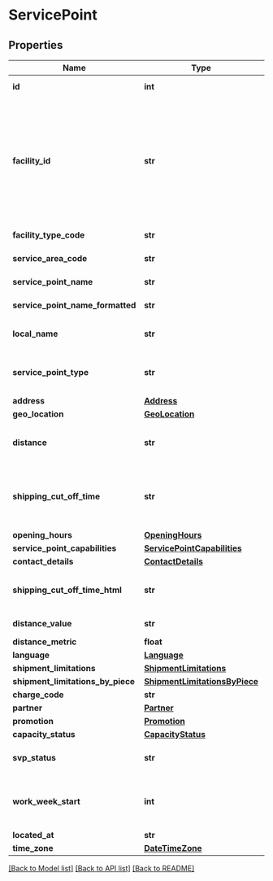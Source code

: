 # ServicePoint

## Properties
Name | Type | Description | Notes
------------ | ------------- | ------------- | -------------
**id** | **int** | The facility ID from GREF database | [optional] 
**facility_id** | **str** | Service Point ID is a unique key with 6 characters, consisting of Service Area for first 3 characters (e.g. BRU) and the last 3 characters is the Facility code (e.g. 001); Service point ID &#x3D; BRU001.  If address is used id not possible to use.   | [optional] 
**facility_type_code** | **str** | The facility type code from GREF database | [optional] 
**service_area_code** | **str** | The service point’s Service Area Code | [optional] 
**service_point_name** | **str** | Name of the service point | [optional] 
**service_point_name_formatted** | **str** | Formatted name of the service point | [optional] 
**local_name** | **str** | The local trading name of the Service Point | [optional] 
**service_point_type** | **str** | The type of the Service Point. CITY, STATION, PARTNER or TWENTYFOURSEVEN. | [optional] 
**address** | [**Address**](Address.md) |  | [optional] 
**geo_location** | [**GeoLocation**](GeoLocation.md) |  | [optional] 
**distance** | **str** | The distance from the search address to this Service Point (beeline).  | [optional] 
**shipping_cut_off_time** | **str** | Time until which a shipment can be handed in at the Service Point, and is still shipped on the same day | [optional] 
**opening_hours** | [**OpeningHours**](OpeningHours.md) |  | [optional] 
**service_point_capabilities** | [**ServicePointCapabilities**](ServicePointCapabilities.md) |  | [optional] 
**contact_details** | [**ContactDetails**](ContactDetails.md) |  | [optional] 
**shipping_cut_off_time_html** | **str** | Obsolete. This is planned to be removed in future releases. | [optional] 
**distance_value** | **str** | Distance of SVP from searched location | [optional] 
**distance_metric** | **float** | Metric of distance | [optional] 
**language** | [**Language**](Language.md) |  | [optional] 
**shipment_limitations** | [**ShipmentLimitations**](ShipmentLimitations.md) |  | [optional] 
**shipment_limitations_by_piece** | [**ShipmentLimitationsByPiece**](ShipmentLimitationsByPiece.md) |  | [optional] 
**charge_code** | **str** | Charge code, e.g. XX | [optional] 
**partner** | [**Partner**](Partner.md) |  | [optional] 
**promotion** | [**Promotion**](Promotion.md) |  | [optional] 
**capacity_status** | [**CapacityStatus**](CapacityStatus.md) |  | [optional] 
**svp_status** | **str** | Status of the service point(Active or Inactive) | [optional] 
**work_week_start** | **int** | Number of day when the work week starts. It starts from 0 to 6(Sunday to Saturday) | [optional] 
**located_at** | **str** |  | [optional] 
**time_zone** | [**DateTimeZone**](DateTimeZone.md) |  | [optional] 

[[Back to Model list]](../README.md#documentation-for-models) [[Back to API list]](../README.md#documentation-for-api-endpoints) [[Back to README]](../README.md)

